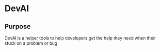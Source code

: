 # DevAI

## Purpose
DevAI is a helper tools to help developers get the help they need when their stuck on a problem or bug
